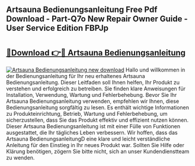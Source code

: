 ## Artsauna Bedienungsanleitung Free Pdf Download - Part-Q7o New Repair Owner Guide - User Service Edition FBPJp

# <h2><a href="http://df2kst.blite.top/?on=Artsauna+Bedienungsanleitung">🔗Download 👉🔴 Artsauna Bedienungsanleitung</a></h2>

[![Artsauna Bedienungsanleitung new download](https://i.imgur.com/lujVjoI.png)](http://df2kst.blite.top/?on=Artsauna+Bedienungsanleitung)
Hallo und willkommen in der Bedienungsanleitung für Ihr neu erhaltenes Artsauna Bedienungsanleitung. Dieser Leitfaden soll Ihnen helfen, Ihr Produkt zu verstehen und erfolgreich zu betreiben. Sie finden klare Anweisungen für Installation, Verwendung, Wartung und Fehlerbehebung. Bevor Sie Ihr Artsauna Bedienungsanleitung verwenden, empfehlen wir Ihnen, diese Bedienungsanleitung sorgfältig zu lesen. Es enthält wichtige Informationen zu Produkteinrichtung, Betrieb, Wartung und Fehlerbehebung, um sicherzustellen, dass Sie das Produkt effektiv und effizient nutzen können. Dieser Artsauna Bedienungsanleitung ist mit einer Fülle von Funktionen ausgestattet, die Ihr tägliches Leben verbessern. Wir hoffen, dass das Artsauna BedienungsanleitungD eine klare und leicht verständliche Anleitung für den Einstieg in Ihr neues Produkt war. Sollten Sie Hilfe oder Klärung benötigen, zögern Sie bitte nicht, sich an unser Kundendienstteam zu wenden.
